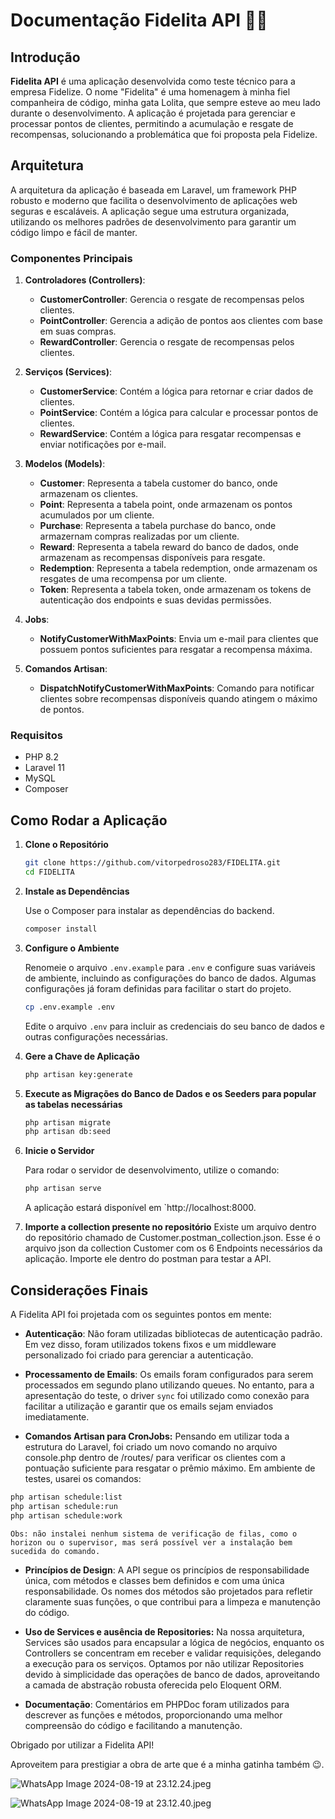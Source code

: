 # Documentação Fidelita API 🥳💜

## Introdução

**Fidelita API** é uma aplicação desenvolvida como teste técnico para a empresa Fidelize. O nome "Fidelita" é uma homenagem à minha fiel companheira de código, minha gata Lolita, que sempre esteve ao meu lado durante o desenvolvimento. A aplicação é projetada para gerenciar e processar pontos de clientes, permitindo a acumulação e resgate de recompensas, solucionando a problemática que foi proposta pela Fidelize.

## Arquitetura

A arquitetura da aplicação é baseada em Laravel, um framework PHP robusto e moderno que facilita o desenvolvimento de aplicações web seguras e escaláveis. A aplicação segue uma estrutura organizada, utilizando os melhores padrões de desenvolvimento para garantir um código limpo e fácil de manter.

### Componentes Principais

1. **Controladores (Controllers)**:
   - **CustomerController**: Gerencia o resgate de recompensas pelos clientes.
   - **PointController**: Gerencia a adição de pontos aos clientes com base em suas compras.
   - **RewardController**: Gerencia o resgate de recompensas pelos clientes.

2. **Serviços (Services)**:
   - **CustomerService**: Contém a lógica para retornar e criar dados de clientes.
   - **PointService**: Contém a lógica para calcular e processar pontos de clientes.
   - **RewardService**: Contém a lógica para resgatar recompensas e enviar notificações por e-mail.

3. **Modelos (Models)**:
   - **Customer**: Representa a tabela customer do banco, onde armazenam os clientes.
   - **Point**: Representa a tabela point, onde armazenam os pontos acumulados por um cliente.
   - **Purchase**: Representa a tabela purchase do banco, onde armazernam compras realizadas por um cliente.
   - **Reward**: Representa a tabela reward do banco de dados, onde armazenam as recompensas disponíveis para resgate.
   - **Redemption**: Representa a tabela redemption, onde armazenam os resgates de uma recompensa por um cliente.
   - **Token**: Representa a tabela token, onde armazenam os tokens de autenticação dos endpoints e suas devidas permissões.

4. **Jobs**:
   - **NotifyCustomerWithMaxPoints**: Envia um e-mail para clientes que possuem pontos suficientes para resgatar a recompensa máxima.

5. **Comandos Artisan**:
   - **DispatchNotifyCustomerWithMaxPoints**: Comando para notificar clientes sobre recompensas disponíveis quando atingem o máximo de pontos.

### Requisitos

- PHP 8.2
- Laravel 11
- MySQL 
- Composer

## Como Rodar a Aplicação

1. **Clone o Repositório**

   ```bash
   git clone https://github.com/vitorpedroso283/FIDELITA.git
   cd FIDELITA
   ```

2. **Instale as Dependências**

   Use o Composer para instalar as dependências do backend.

   ```bash
   composer install
   ```

3. **Configure o Ambiente**

   Renomeie o arquivo `.env.example` para `.env` e configure suas variáveis de ambiente, incluindo as configurações do banco de dados. Algumas configurações já foram definidas para facilitar o start do projeto.

   ```bash
   cp .env.example .env
   ```

   Edite o arquivo `.env` para incluir as credenciais do seu banco de dados e outras configurações necessárias.

4. **Gere a Chave de Aplicação**

   ```bash
   php artisan key:generate
   ```

5. **Execute as Migrações do Banco de Dados e os Seeders para popular as tabelas necessárias**

   ```bash
   php artisan migrate
   php artisan db:seed
   ```

6. **Inicie o Servidor**

   Para rodar o servidor de desenvolvimento, utilize o comando:

   ```bash
   php artisan serve
   ```

   A aplicação estará disponível em `http://localhost:8000.
   
   
7. **Importe a collection presente no repositório**
Existe um arquivo dentro do repositório chamado de  Customer.postman_collection.json. Esse é o arquivo json da collection Customer com os 6 Endpoints necessários da aplicação. Importe ele dentro do postman para testar a API.

## Considerações Finais

A Fidelita API foi projetada com os seguintes pontos em mente:

- **Autenticação**: Não foram utilizadas bibliotecas de autenticação padrão. Em vez disso, foram utilizados tokens fixos e um middleware personalizado foi criado para gerenciar a autenticação.
  
- **Processamento de Emails**: Os emails foram configurados para serem processados em segundo plano utilizando queues. No entanto, para a apresentação do teste, o driver `sync` foi utilizado como conexão para facilitar a utilização e garantir que os emails sejam enviados imediatamente.

- **Comandos Artisan para CronJobs:** Pensando em utilizar toda a estrutura do Laravel, foi criado um novo comando no arquivo console.php dentro de /routes/ para verificar os clientes com a pontuação suficiente para resgatar o prêmio máximo. Em ambiente de testes, usarei os comandos:
``` bash
php artisan schedule:list
php artisan schedule:run
php artisan schedule:work
```
    Obs: não instalei nenhum sistema de verificação de filas, como o horizon ou o supervisor, mas será possível ver a instalação bem sucedida do comando.

- **Princípios de Design**: A API segue os princípios de responsabilidade única, com métodos e classes bem definidos e com uma única responsabilidade. Os nomes dos métodos são projetados para refletir claramente suas funções, o que contribui para a limpeza e manutenção do código.
- **Uso de Services e ausência de Repositories:** Na nossa arquitetura, Services são usados para encapsular a lógica de negócios, enquanto os Controllers se concentram em receber e validar requisições, delegando a execução para os serviços. Optamos por não utilizar Repositories devido à simplicidade das operações de banco de dados, aproveitando a camada de abstração robusta oferecida pelo Eloquent ORM.

- **Documentação**: Comentários em PHPDoc foram utilizados para descrever as funções e métodos, proporcionando uma melhor compreensão do código e facilitando a manutenção.

Obrigado por utilizar a Fidelita API!

Aproveitem para prestigiar a obra de arte que é a minha gatinha também 😉.


![WhatsApp Image 2024-08-19 at 23.12.24.jpeg](https://api.apidog.com/api/v1/projects/637470/resources/344161/image-preview)

![WhatsApp Image 2024-08-19 at 23.12.40.jpeg](https://api.apidog.com/api/v1/projects/637470/resources/344162/image-preview)
